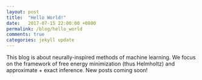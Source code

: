 ```yaml
---
layout: post
title:  "Hello World!"
date:   2017-07-15 22:00:00 +0800
permalink: /blog/hello_world
comments: true
categories: jekyll update
---
```

This blog is about neurally-inspired methods of machine learning. We focus on the framework of free energy minimization
(thus Helmholtz) and approximate + exact inference. New posts coming soon!

